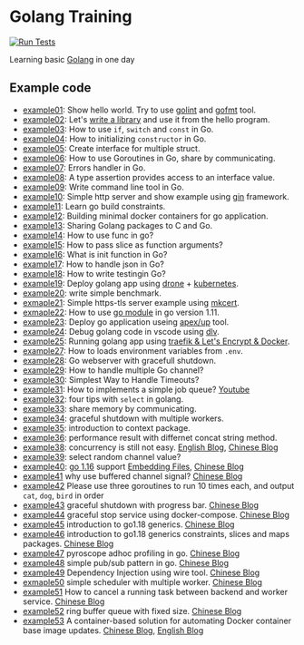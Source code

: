 # Golang Training

[![Run Tests](https://github.com/go-training/training/actions/workflows/go.yml/badge.svg)](https://github.com/go-training/training/actions/workflows/go.yml)

Learning basic [Golang](https://go.dev/) in one day

## Example code

* [example01](./example01-hello-world): Show hello world. Try to use [golint][1] and [gofmt][2] tool.
* [example02](./example02-golang-package): Let's [write a library][3] and use it from the hello program.
* [example03](./example03-if-switch-const): How to use `if`, `switch` and `const` in Go.
* [example04](./example04-constructor-and-struct): How to initializing `constructor` in Go.
* [example05](./example05-interface): Create interface for multiple struct.
* [example06](./example06-go-concurrency): How to use Goroutines in Go, share by communicating.
* [example07](./example07-errors-hanlder): Errors handler in Go.
* [example08](./example08-type-assertions): A type assertion provides access to an interface value.
* [example09](./example09-command-line-tool): Write command line tool in Go.
* [example10](./example10-simple-http-server): Simple http server and show example using [gin][4] framework.
* [example11](./example11-cross-build): Learn go build constraints.
* [example12](./example12-build-with-docker): Building minimal docker containers for go application.
* [example13](./example13-share-golang-package-to-c): Sharing Golang packages to C and Go.
* [example14](./example14-go-func): How to use func in go?
* [example15](./example15-pass-slice-as-function-args): How to pass slice as function arguments?
* [example16](./example16-init-func): What is init function in Go?
* [example17](./example17-json): How to handle json in Go?
* [example18](./example18-write-testing-and-doc): How to write testingin Go?
* [example19](./example19-deploy-with-kubernetes): Deploy golang app using [drone](https://drone.io/) + [kubernetes](https://kubernetes.io/).
* [example20](./example20-write-benchmark): write simple benchmark.
* [exmaple21](./example21-simple-golang-https-tls): Simple https-tls server example using [mkcert](https://github.com/FiloSottile/mkcert).
* [exmaple22](./example22-go-module-in-go.11): How to use [go module](https://github.com/golang/go/wiki/Modules) in go version 1.11.
* [example23](./example23-deploy-go-application-with-up): Deploy go application useing [apex/up](https://github.com/apex/up) tool.
* [example24](./example24-debug-go-code-using-vs-code): Debug golang code in vscode using [dlv](https://github.com/go-delve/delve).
* [example25](./example25-traefik-golang-app-lets-encrypt): Running golang app using [traefik & Let's Encrypt & Docker](https://docs.traefik.io/user-guide/docker-and-lets-encrypt/).
* [example27](./example27-how-to-load-env): How to loads environment variables from `.env`.
* [example28](./example28-webserver-with-gracefull-shutdown): Go webserver with gracefull shutdown.
* [example29](./example29-handle-multiple-channel): How to handle multiple Go channel?
* [example30](./example30-context-timeout): Simplest Way to Handle Timeouts?
* [example31](./example31-job-queue): How to implements a simple job queue? [Youtube](https://www.youtube.com/watch?v=wvdbobFiXNg)
* [example32](./example32-what-is-select): four tips with `select` in golang.
* [example33](./example33-share-memory-by-communicating): share memory by communicating.
* [example34](./example34-graceful-shutdown-with-worker): graceful shutdown with multiple workers.
* [example35](./example35-goroutine-with-context): introduction to context package.
* [example36](./example36-performance): performance result with differnet concat string method.
* [example38](./example38-concurrency-is-still-not-easy): concurrency is still not easy. [English Blog](https://utcc.utoronto.ca/~cks/space/blog/programming/GoConcurrencyStillNotEasy), [Chinese Blog](https://blog.wu-boy.com/2020/09/limit-concurrency-in-golang/)
* [example39](./example39-select-random-channel): select random channel value?
* [example40](./example40-embedding-files): [go 1.16](https://tip.golang.org/doc/go1.16) support [Embedding Files](https://tip.golang.org/pkg/embed/), [Chinese Blog](https://blog.wu-boy.com/2020/12/embedding-files-in-go-1-16/)
* [example41](./example41-using-buffer-channel-signal) why use buffered channel signal? [Chinese Blog](https://blog.wu-boy.com/2021/03/why-use-buffered-channel-in-signal-notify/)
* [example42](./example42-three-goroutine-interview/README.md) Please use three goroutines to run 10 times each, and output `cat`, `dog`, `bird` in order
* [example43](./example43-progress-bar/README.md) graceful shutdown with progress bar. [Chinese Blog](https://blog.wu-boy.com/2021/05/graceful-shutdown-with-progress-bar-in-golang/)
* [example44](./example44-signal-with-docker-compose) graceful stop service using docker-compose. [Chinese Blog](https://blog.wu-boy.com/2021/06/graceful-stop-service-using-docker-compose-in-golang/)
* [example45](./example45-go-1.18-generics) introduction to go1.18 generics. [Chinese Blog](https://blog.wu-boy.com/2022/02/introduction-to-golang-1-18-generics/)
* [example46](./example46-go-1.18-generics-part2) introduction to go1.18 generics constraints, slices and maps packages. [Chinese Blog](https://blog.wu-boy.com/2022/02/golang-1-18-generics-constraints-slices-maps/)
* [example47](./example47-pyroscope-adhoc-profiling) pyroscope adhoc profiling in go. [Chinese Blog](https://blog.wu-boy.com/2022/02/pyroscope-adhoc-profiling-in-golang/)
* [example48](./example48-pub-sub-pattern) simple pub/sub pattern in go. [Chinese Blog](https://blog.wu-boy.com/2022/04/simple-publish-subscribe-pattern-in-golang/)
* [example49](./example49-dependency-injection/) Dependency Injection using wire tool. [Chinese Blog](https://blog.wu-boy.com/2022/09/dependency-injection-in-go/)
* [exmaple50](./example50-consumer-producer-pattern/) simple scheduler with multiple worker. [Chinese Blog](https://blog.wu-boy.com/2022/11/simple-scheduler-with-multiple-worker-using-golang/)
* [example51](./example51-canceler/) How to cancel a running task between backend and worker service. [Chinese Blog](https://blog.wu-boy.com/2022/12/system-design-how-to-cancel-a-running-task-in-golang/)
* [example52](./example52-ring-buffer-queue/) ring buffer queue with fixed size. [Chinese Blog](https://blog.wu-boy.com/2023/01/ring-buffer-queue-with-fixed-size-in-golang/)
* [example53](./example53-container-base-image-updates/) A container-based solution for automating Docker container base image updates. [Chinese Blog](https://blog.wu-boy.com/2023/02/automating-docker-container-base-image-updates-cht/), [English Blog](https://blog.wu-boy.com/2023/02/automating-docker-container-base-image-updates-eng/)

[1]:https://github.com/golang/lint
[2]:https://golang.org/cmd/gofmt/
[3]:https://golang.org/doc/code.html#Library
[4]:https://github.com/gin-gonic/gin
